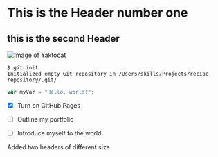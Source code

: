 # This is the Header number one
## this is the second Header


![Image of Yaktocat](https://octodex.github.com/images/yaktocat.png)


```
$ git init
Initialized empty Git repository in /Users/skills/Projects/recipe-repository/.git/
```


``` javascript
var myVar = "Hello, world!";
```


- [X] Turn on GitHub Pages
- [ ] Outline my portfolio
- [ ] Introduce myself to the world



Added two headers of different size
